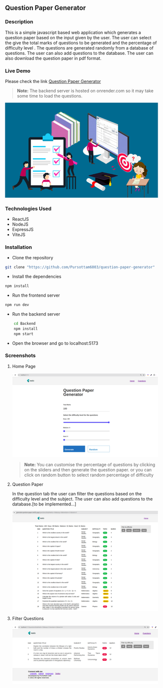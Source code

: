 ## Question Paper Generator 

### Description
This is a simple javascript based web application which generates a question paper based on the input given by the user. The user can select the give the total marks of questions to be generated and the percentage of difficulty level . The questions are generated randomly from a database of questions. The user can also add questions to the database. The user can also download the question paper in pdf format.

### Live Demo
Please check the link [Question Paper Generator](https://generate-question-paper.netlify.app/)

>**Note:** The backend server is hosted on onrender.com so it may take some time to load the questions.

![Alt text](image-4.png)

### Technologies Used
* ReactJS
* NodeJS
* ExpressJS
* ViteJS

### Installation
* Clone the repository

```bash
git clone "https://github.com/Pursottam6003/question-paper-generator"

```
* Install the dependencies

```bash
npm install
```

* Run the frontend server

```bash
npm run dev
```

* Run the backend server

```bash
    cd Backend
    npm install
    npm start 
```

* Open the browser and go to localhost:5173

### Screenshots

1. Home Page

    ![Home Page](image-1.png)

    >**Note:** You can customise the percentage of questions by clicking on the sliders and then generate the question paper. or you can click on random button to select random percentage of difficulty 

2. Question Paper

    In the question tab the user can filter the questions based on the difficulty level and the subject. The user can also add questions to the database.[to be implemented...]

    ![Alt text](image-5.png)
3. Filter Questions

    ![filtered image](image-3.png)